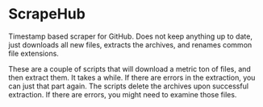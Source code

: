 # ScrapeHub
Timestamp based scraper for GitHub. Does not keep anything up to date, just downloads all new files, extracts the archives, and renames common file extensions.

These are a couple of scripts that will download a metric ton of files, and then extract them. It takes a while. If there are errors in the extraction, you can just that part again.
The scripts delete the archives upon successful extraction. If there are errors, you might need to examine those files.
